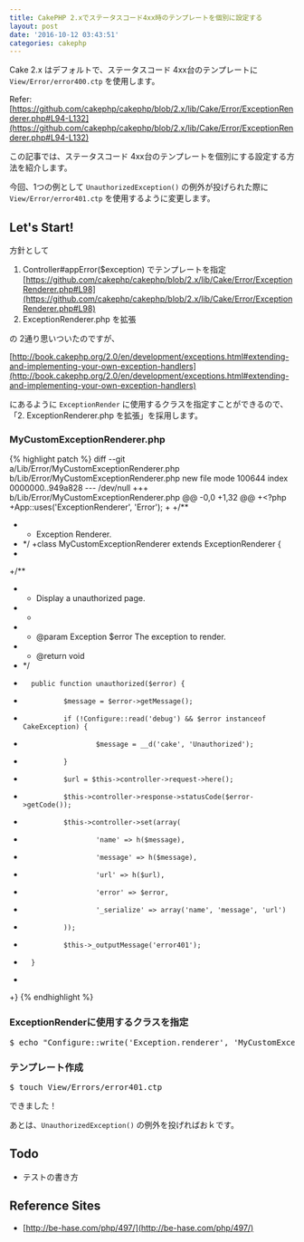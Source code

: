 ```yaml
---
title: CakePHP 2.xでステータスコード4xx時のテンプレートを個別に設定する
layout: post
date: '2016-10-12 03:43:51'
categories: cakephp
---
```


Cake 2.x はデフォルトで、ステータスコード 4xx台のテンプレートに `View/Error/error400.ctp` を使用します。

Refer: [https://github.com/cakephp/cakephp/blob/2.x/lib/Cake/Error/ExceptionRenderer.php#L94-L132](https://github.com/cakephp/cakephp/blob/2.x/lib/Cake/Error/ExceptionRenderer.php#L94-L132)

この記事では、ステータスコード 4xx台のテンプレートを個別にする設定する方法を紹介します。

今回、1つの例として `UnauthorizedException()` の例外が投げられた際に `View/Error/error401.ctp` を使用するように変更します。

## Let's Start!

方針として

1.  Controller#appError($exception) でテンプレートを指定 [https://github.com/cakephp/cakephp/blob/2.x/lib/Cake/Error/ExceptionRenderer.php#L98](https://github.com/cakephp/cakephp/blob/2.x/lib/Cake/Error/ExceptionRenderer.php#L98)
2. ExceptionRenderer.php を拡張

の 2通り思いついたのですが、

[http://book.cakephp.org/2.0/en/development/exceptions.html#extending-and-implementing-your-own-exception-handlers](http://book.cakephp.org/2.0/en/development/exceptions.html#extending-and-implementing-your-own-exception-handlers)

にあるように `ExceptionRender` に使用するクラスを指定すことができるので、「2. ExceptionRenderer.php を拡張」を採用します。

### MyCustomExceptionRenderer.php

{% highlight patch %}
diff --git a/Lib/Error/MyCustomExceptionRenderer.php b/Lib/Error/MyCustomExceptionRenderer.php
new file mode 100644
index 0000000..949a828
--- /dev/null
+++ b/Lib/Error/MyCustomExceptionRenderer.php
@@ -0,0 +1,32 @@
+<?php
+App::uses('ExceptionRenderer', 'Error');
+
+/**
+ * Exception Renderer.
+ */
+class MyCustomExceptionRenderer extends ExceptionRenderer {
+
+/**
+ * Display a unauthorized page.
+ *
+ * @param Exception $error The exception to render.
+ * @return void
+ */
+       public function unauthorized($error) {
+               $message = $error->getMessage();
+               if (!Configure::read('debug') && $error instanceof CakeException) {
+                       $message = __d('cake', 'Unauthorized');
+               }
+               $url = $this->controller->request->here();
+               $this->controller->response->statusCode($error->getCode());
+               $this->controller->set(array(
+                       'name' => h($message),
+                       'message' => h($message),
+                       'url' => h($url),
+                       'error' => $error,
+                       '_serialize' => array('name', 'message', 'url')
+               ));
+               $this->_outputMessage('error401');
+       }
+
+}
{% endhighlight %}

### ExceptionRenderに使用するクラスを指定

<pre>
$ echo "Configure::write('Exception.renderer', 'MyCustomExceptionRenderer');" >> Config/bootstrap.php
</pre>

### テンプレート作成

<pre>
$ touch View/Errors/error401.ctp
</pre>

できました！

あとは、`UnauthorizedException()` の例外を投げればおｋです。

## Todo

- テストの書き方

## Reference Sites

- [http://be-hase.com/php/497/](http://be-hase.com/php/497/)